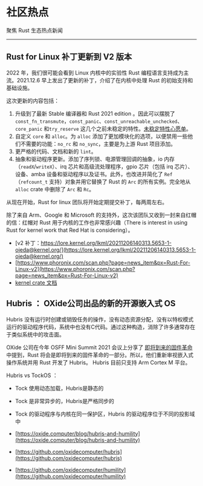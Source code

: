 # 社区热点

聚焦 Rust 生态热点新闻

---

## Rust for Linux 补丁更新到 V2 版本

2022 年，我们很可能会看到 Linux 内核中的实验性 Rust 编程语言支持成为主流。2021.12.6 早上发出了更新的补丁，介绍了在内核中处理 Rust 的初始支持和基础设施。

这次更新的内容包括：

1. 升级到了最新 Stable 编译器和 Rust 2021 edition 。因此可以摆脱了 `const_fn_transmute`，`const_panic`、`const_unreachable_unchecked`、`core_panic` 和`try_reserve` 这几个之前未稳定的特性。[未稳定特性心愿单]( https://github.com/Rust-for-Linux/linux/issues/2)。
2. 自定义 `core` 和 `alloc`。为 `alloc` 添加了更加模块化的选项，以便禁用一些他们不需要的功能：`no_rc` 和 `no_sync`，主要是为上游 Rust 项目添加。
3.  更严格的代码、文档和新的  `lint`。
4. 抽象和驱动程序更新。添加了序列锁、电源管理回调的抽象，io 内存（`readX`/`writeX`）、irq 芯片和高级流处理程序，gpio 芯片（包括 irq 芯片）、设备、amba 设备和驱动程序以及证书。此外，也改进并简化了 `Ref`（`refcount_t` 支持）对象并用它替换了 Rust 的 `Arc` 的所有实例。完全地从 `alloc` crate 中删除了 `Arc` 和 `Rc`。

从现在开始，Rust for linux 团队将开始定期提交补丁，每两周左右。

除了来自 Arm、Google 和 Microsoft 的支持外，这次该团队又收到一封来自红帽的信：红帽对 Rust 用于内核的工作也非常感兴趣（There is interest in using Rust for kernel work that Red Hat  is considering）。

- [v2 补丁：https://lore.kernel.org/lkml/20211206140313.5653-1-ojeda@kernel.org/](https://lore.kernel.org/lkml/20211206140313.5653-1-ojeda@kernel.org/)
- [https://www.phoronix.com/scan.php?page=news_item&px=Rust-For-Linux-v2](https://www.phoronix.com/scan.php?page=news_item&px=Rust-For-Linux-v2)
- [kernel  crate 文档](https://rust-for-linux.github.io/docs/kernel/)

## Hubris ： OXide公司出品的新的开源嵌入式 OS

Hubris  没有运行时创建或销毁任务的操作，没有动态资源分配，没有以特权模式运行的驱动程序代码，系统中也没有C代码。通过这种构造，消除了许多通常存在于类似系统中的攻击面。

OXide 公司在今年 OSFF Mini Summit 2021 会议上分享了  [即将到来的固件革命](https://www.youtube.com/watch?v=XbBzSSvT_P0) 中提到，Rust 将会是即将到来的固件革命的一部分。所以，他们重新审视嵌入式操作系统并用 Rust 开发了 Hubris。 Hubris 目前只支持 Arm Cortex M 平台。

Hubris vs TockOS ：

- Tock 使用动态加载，Hubris是静态的

- Tock 是非常异步的，Hubris是严格同步的

- Tock 的驱动程序与内核在同一保护区，Hubris 的驱动程序位于不同的投影域中

  





- [https://oxide.computer/blog/hubris-and-humility](https://oxide.computer/blog/hubris-and-humility) 
- [https://github.com/oxidecomputer/hubris](https://github.com/oxidecomputer/hubris)
- [https://github.com/oxidecomputer/humility](https://github.com/oxidecomputer/humility)
